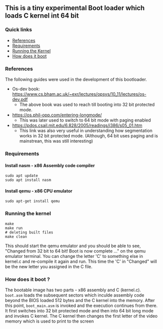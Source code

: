 ## This is a tiny experimental Boot loader which loads C kernel int 64 bit

### Quick links
* [References](#References)
* [Requirements](#Requirements)
* [Running the Kernel](#Running-the-Kernel)
* [How does it boot](#How-does-it-boot)


### References

The following guides were used in the development of this bootloader. 

* Os-dev book: https://www.cs.bham.ac.uk/~exr/lectures/opsys/10_11/lectures/os-dev.pdf
    * The above book was used to reach till booting into 32 bit protected mode.
* https://os.phil-opp.com/entering-longmode/
    * This was later used to switch to 64 bit mode with paging enabled
* https://pdos.csail.mit.edu/6.828/2005/readings/i386/s05_01.htm
    * This link was also very useful in understanding how segmentation works in 32 bit protected mode. (Although, 64 bit uses paging and is mainstrean, this was still interesting)


### Requirements

#### Install nasm - x86 Assembly code compiler
```
sudo apt update
sudo apt install nasm
```

#### Install qemu - x86 CPU emulator
```
sudo apt-get install qemu
```
### Running the kernel
```
make
make run
# deleting built files
make clean
```

This should start the qemu emulator and you should be able to see, "Changed from 32 bit to 64 bit! Boot is now complete ..." on the qemu emulator terminal. You can change the letter 'C' to something else in kernel.c and re-compile it again and run. This time the 'C' in "Changed" will be the new letter you assigned in the C file.

### How does it boot ?
The bootable image has two parts - x86 assembly and C (kernel.c). ```boot.asm``` loads the subsequent sectors which inculde assembly code beyond the BIOS loaded 512 bytes and the C kernel into the memory. After this point, ```boot_main.asm``` is invoked and the execution continues from there. It first switches into 32 bit protected mode and then into 64 bit long mode and invokes C kernel. The C kernel then changes the first letter of the video memory which is used to print to the screen
